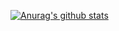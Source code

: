 [![Anurag's github stats](https://github-readme-stats.vercel.app/api?username=liaoziyang)](https://github.com/anuraghazra/github-readme-stats)
